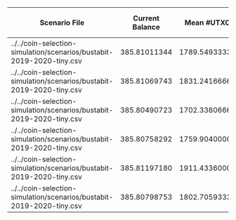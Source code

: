 | Scenario File | Current Balance | Mean #UTXO | Current #UTXO | #Deposits | #Inputs Spent | #Withdraws | #Uneconomical outputs spent | #Change Created | #Changeless | Min Change Value | Max Change Value | Mean Change Value | Std. Dev. of Change Value | Total Fees | Mean Fees per Withdraw | Cost to Empty | Total Cost | Min Input Size | Max Input Size | Mean Input Size | Std. Dev. of Input Size | BnB Usage | SRD Usage | Knapsack Usage | #BnB no change | #SRD no change | #Knapsack no change |
|---|---|---|---|---|---|---|---|---|---|---|---|---|---|---|---|---|---|---|---|---|---|---|---|---|---|---|---|
| ../../coin-selection-simulation/scenarios/bustabit-2019-2020-tiny.csv | 385.81011344 | 1789.54933333 | 3411 | 10050 | 10029 | 4950 | 1 | 3389 | 1561 | 0.00006247 | 9.90255709 | 0.243640319575 | 0.680546552198 | 0.42490343 | 0.0000858390767677 | -0.00231948000 | 0.42258395000 | 1 | 100 | 2.02606060606 | 2.75149946011 | 1561 | 1598 | 1791 | 1561 | 0 | 0 |
| ../../coin-selection-simulation/scenarios/bustabit-2019-2020-tiny.csv | 385.81069743 | 1831.24166667 | 3447 | 10050 | 9994 | 4950 | 2 | 3390 | 1560 | 0.00005195 | 9.96987430 | 0.232946342791 | 0.631695960793 | 0.42431944 | 0.0000857210989899 | -0.00234396000 | 0.42197548000 | 1 | 101 | 2.01898989899 | 2.79140118575 | 1559 | 1513 | 1878 | 1559 | 0 | 1 |
| ../../coin-selection-simulation/scenarios/bustabit-2019-2020-tiny.csv | 385.80490723 | 1702.33806667 | 3219 | 10050 | 10209 | 4950 | 2 | 3377 | 1573 | 0.00011064 | 9.52230574 | 0.195908708253 | 0.515839101832 | 0.43010964 | 0.0000868908363636 | -0.00218892000 | 0.42792072000 | 1 | 103 | 2.06242424242 | 2.75751735843 | 1573 | 1533 | 1844 | 1573 | 0 | 0 |
| ../../coin-selection-simulation/scenarios/bustabit-2019-2020-tiny.csv | 385.80758292 | 1759.90400000 | 3322 | 10050 | 10116 | 4950 | 1 | 3387 | 1563 | 0.00003364 | 9.98987108 | 0.238735320685 | 0.858797174471 | 0.42743395 | 0.0000863502929293 | -0.00225896000 | 0.42517499000 | 1 | 59 | 2.04363636364 | 2.55876871600 | 1563 | 1549 | 1838 | 1563 | 0 | 0 |
| ../../coin-selection-simulation/scenarios/bustabit-2019-2020-tiny.csv | 385.81197180 | 1911.43360000 | 3585 | 10050 | 9879 | 4950 | 2 | 3413 | 1537 | 0.00013472 | 9.98462313 | 0.265064992781 | 0.862748688685 | 0.42304507 | 0.0000854636505051 | -0.00243780000 | 0.42060727000 | 1 | 100 | 1.99575757576 | 2.72735300555 | 1537 | 1535 | 1878 | 1537 | 0 | 0 |
| ../../coin-selection-simulation/scenarios/bustabit-2019-2020-tiny.csv | 385.80798753 | 1802.70593333 | 3389 | 10050 | 10024 | 4950 | 2 | 3362 | 1588 | 0.00006247 | 9.72846042 | 0.255498178980 | 0.869174035177 | 0.42702934 | 0.0000862685535354 | -0.00230452000 | 0.42472482000 | 1 | 83 | 2.02505050505 | 2.60122970661 | 1588 | 1494 | 1868 | 1588 | 0 | 0 |
